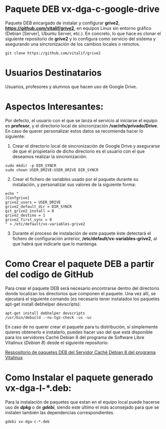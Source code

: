 # Paquete DEB vx-dga-c-google-drive

Paquete DEB encargado de instalar y configurar **grive2**, **https://github.com/vitalif/grive2**, en equipos Linux sin entorno gráfico (Debian [Server], Ubuntu Server, etc.).  En concreto, lo que hace es clonar el siguiente repositorio de **grive2** y lo configura como servicio del sistema y asegurando una sincronización de los cambios locales o remotos.

```
git clone https://github.com/vitalif/grive2
```

# Usuarios Destinatarios

Usuarios, profesores y alumnos que hacen uso de Google Drive.

# Aspectos Interesantes:

Por defecto, el usuario con el que se lanza el servicio al iniciarse el equipo es **profesor**, y el directorio local de sincronización **/var/nfs/privado/Drive**.  En caso de querer personalizar estos datos se recomienda hacer lo siguiente:

1. Crear el directorio local de sincronización de Google Drive y asegurarse de que el propietario de dicho directorio es el usuario con el que deseamos realizar la sincronización:

```
sudo mkdir -p DIR_SYNCR
sudo chown USER_DRIVE:USER_DRIVE DIR_SYNCR
```

2. Crear el fichero de variables usado por el paquete durante su instalación, y personalizar sus valores de la siguiente forma:

```
echo "
[Confgrive]
grive2_users = USER_DRIVE
grive2_default_dir = DIR_SYNCR
git_grive2_install = 0
grive2_destino = 1
grive2_first_sync = 0
" > /etc/default/vx-variables-grive2
```

3. Durante el proceso de instalación de este paquete éste detectará el fichero de configuración anterior, **/etc/default/vx-variables-grive2**, al que habrá que indicarle que lo mantenga.

# Como Crear el paquete DEB a partir del codigo de GitHub
Para crear el paquete DEB será necesario encontrarse dentro del directorio donde localizan los directorios que componen el paquete.  Una vez allí, se ejecutará el siguiente comando (es necesario tener instalados los paquetes apt-get install debhelper devscripts):

```
apt-get install debhelper devscripts
/usr/bin/debuild --no-tgz-check -us -uc
```

En caso de no querer crear el paquete para tu distribución, si simplemente quieres obtenerlo e instalarlo, puedes hacer uso del que está disponible para los servidores Caché Debian 8 del programa de Software Libre Vitalinux (*Debian 8*) desde el siguiente repositorio:

[Respositorio de paquetes DEB del Servidor Caché Debian 8 del programa Vitalinux](http://migasfree.educa.aragon.es/repo/Debian8/STORES/base/)

# Como Instalar el paquete generado vx-dga-l-*.deb:
Para la instalación de paquetes que estan en el equipo local puede hacerse uso de ***dpkg*** o de ***gdebi***, siendo este último el más aconsejado para que se instalen también las dependencias correspondientes.
```
gdebi vx-dga-c-*.deb
```
